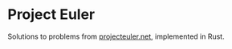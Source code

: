 # Project Euler

Solutions to problems from [projecteuler.net](https://projecteuler.net/), implemented in Rust.
